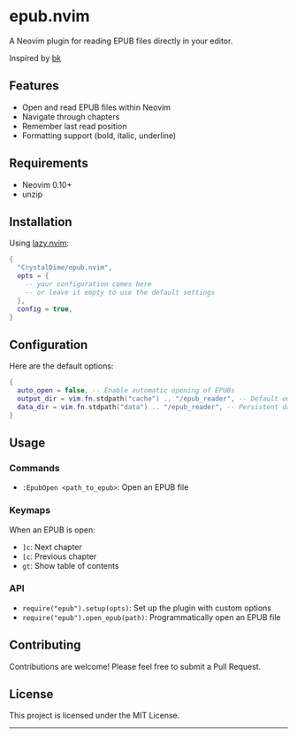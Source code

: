 # epub.nvim

A Neovim plugin for reading EPUB files directly in your editor.

Inspired by [bk](https://github.com/aeosynth/bk)

## Features

- Open and read EPUB files within Neovim
- Navigate through chapters
- Remember last read position
- Formatting support (bold, italic, underline)

## Requirements

- Neovim 0.10+
- unzip
  
## Installation

Using [lazy.nvim](https://github.com/folke/lazy.nvim):

```lua
{
  "CrystalDime/epub.nvim",
  opts = {
    -- your configuration comes here
    -- or leave it empty to use the default settings
  },
  config = true,
}
```

## Configuration

Here are the default options:
```lua
{
  auto_open = false, -- Enable automatic opening of EPUBs
  output_dir = vim.fn.stdpath("cache") .. "/epub_reader", -- Default output directory (where epubs are unziped)
  data_dir = vim.fn.stdpath("data") .. "/epub_reader", -- Persistent data directory
}
```

## Usage

### Commands

- `:EpubOpen <path_to_epub>`: Open an EPUB file

### Keymaps

When an EPUB is open:

- `]c`: Next chapter
- `[c`: Previous chapter
- `gt`: Show table of contents

### API

- `require("epub").setup(opts)`: Set up the plugin with custom options
- `require("epub").open_epub(path)`: Programmatically open an EPUB file

## Contributing

Contributions are welcome! Please feel free to submit a Pull Request.

## License

This project is licensed under the MIT License.

---
